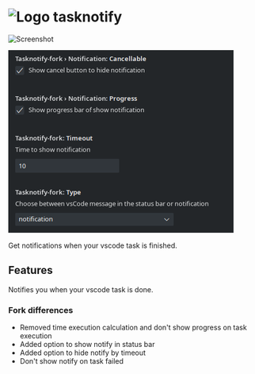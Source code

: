 # ![Logo](/assets/logo/tasknotify-icon-small.png "Logo") tasknotify

![Screenshot](/assets/screenshot.png "Screenshot")

![Settings](/assets/settings.png "Settings")

Get notifications when your vscode task is finished.

## Features

Notifies you when your vscode task is done.

### Fork differences

- Removed time execution calculation and don't show progress on task execution
- Added option to show notify in status bar
- Added option to hide notify by timeout
- Don't show notify on task failed
